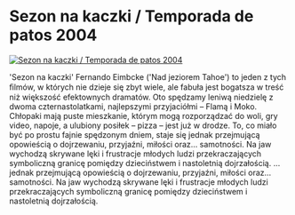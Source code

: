 Sezon na kaczki / Temporada de patos 2004 
=============
[![Sezon na kaczki / Temporada de patos 2004 ](http://vidos.pl/images/player.gif)](http://vidos.pl/sezon-na-kaczki-temporada-de-patos-2004)

 'Sezon na kaczki' Fernando Eimbcke ('Nad jeziorem Tahoe') to jeden z tych ﬁlmów, w których nie dzieje się zbyt wiele, ale fabuła jest bogatsza w treść niż większość efektownych dramatów. Oto spędzamy leniwą niedzielę z dwoma czternastolatkami, najlepszymi przyjaciółmi – Flamą i Moko. Chłopaki mają puste mieszkanie, którym mogą rozporządzać do woli, gry video, napoje, a ulubiony posiłek – pizza – jest już w drodze. To, co miało być po prostu fajnie spędzonym dniem, staje się jednak przejmującą opowieścią o dojrzewaniu, przyjaźni, miłości oraz… samotności. Na jaw wychodzą skrywane lęki i frustracje młodych ludzi przekraczających symboliczną granicę pomiędzy dzieciństwem i nastoletnią dojrzałością.  ... jednak przejmującą opowieścią o dojrzewaniu, przyjaźni, miłości oraz… samotności. Na jaw wychodzą skrywane lęki i frustracje młodych ludzi przekraczających symboliczną granicę pomiędzy dzieciństwem i nastoletnią dojrzałością.
